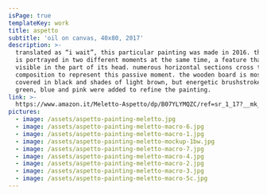 ```yaml
---
isPage: true
templateKey: work
title: aspetto
subtitle: 'oil on canvas, 40x80, 2017'
description: >-
  translated as “i wait”, this particular painting was made in 2016. the subject
  is portrayed in two different moments at the same time, a feature that is most
  visible in the part of its head. numerous horizontal sections cross the
  composition to represent this passive moment. the wooden board is mostly
  covered in black and shades of light brown, but energetic brushstrokes of
  green, blue and pink were added to refine the painting.
link: >-
  https://www.amazon.it/Meletto-Aspetto/dp/B07YLYMQZC/ref=sr_1_17?__mk_it_IT=%C3%85M%C3%85%C5%BD%C3%95%C3%91&keywords=meletto+dipinto&qid=1570133830&s=kitchen&sr=1-17
pictures:
  - image: /assets/aspetto-painting-meletto.jpg
  - image: /assets/aspetto-painting-meletto-macro-6.jpg
  - image: /assets/aspetto-painting-meletto-macro-1.jpg
  - image: /assets/aspetto-painting-meletto-mockup-1bw.jpg
  - image: /assets/aspetto-painting-meletto-macro-7.jpg
  - image: /assets/aspetto-painting-meletto-macro-4.jpg
  - image: /assets/aspetto-painting-meletto-macro-2.jpg
  - image: /assets/aspetto-painting-meletto-macro-3.jpg
  - image: /assets/aspetto-painting-meletto-macro-5c.jpg
---
```


